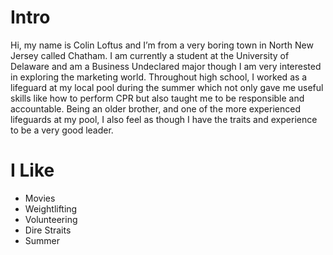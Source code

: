 # Intro

Hi, my name is Colin Loftus and I’m from a very boring town in North New Jersey called Chatham. I am currently a student at the University of Delaware and am a Business Undeclared major though I am very interested in exploring the marketing world. Throughout high school, I worked as a lifeguard at my local pool during the summer which not only gave me useful skills like how to perform CPR but also taught me to be responsible and accountable. Being an older brother, and one of the more experienced lifeguards at my pool, I also feel as though I have the traits and experience to be a very good leader.


# I Like

- Movies 
- Weightlifting
- Volunteering
- Dire Straits  
- Summer








